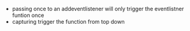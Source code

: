 - passing once to an addeventlistener will only trigger the eventlistner funtion once
- capturing trigger the function from top down
